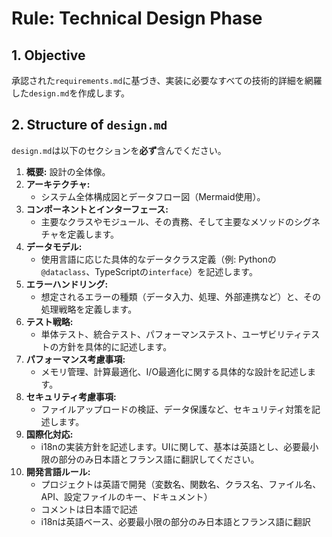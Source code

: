 # Rule: Technical Design Phase

## 1. Objective
承認された`requirements.md`に基づき、実装に必要なすべての技術的詳細を網羅した`design.md`を作成します。

## 2. Structure of `design.md`
`design.md`は以下のセクションを**必ず**含んでください。

1.  **概要:** 設計の全体像。
2.  **アーキテクチャ:**
    -   システム全体構成図とデータフロー図（Mermaid使用）。
3.  **コンポーネントとインターフェース:**
    -   主要なクラスやモジュール、その責務、そして主要なメソッドのシグネチャを定義します。
4.  **データモデル:**
    -   使用言語に応じた具体的なデータクラス定義（例: Pythonの`@dataclass`、TypeScriptの`interface`）を記述します。
5.  **エラーハンドリング:**
    -   想定されるエラーの種類（データ入力、処理、外部連携など）と、その処理戦略を定義します。
6.  **テスト戦略:**
    -   単体テスト、統合テスト、パフォーマンステスト、ユーザビリティテストの方針を具体的に記述します。
7.  **パフォーマンス考慮事項:**
    -   メモリ管理、計算最適化、I/O最適化に関する具体的な設計を記述します。
8.  **セキュリティ考慮事項:**
    -   ファイルアップロードの検証、データ保護など、セキュリティ対策を記述します。
9.  **国際化対応:**
    -   i18nの実装方針を記述します。UIに関して、基本は英語とし、必要最小限の部分のみ日本語とフランス語に翻訳してください。
10. **開発言語ルール:**
    -   プロジェクトは英語で開発（変数名、関数名、クラス名、ファイル名、API、設定ファイルのキー、ドキュメント）
    -   コメントは日本語で記述
    -   i18nは英語ベース、必要最小限の部分のみ日本語とフランス語に翻訳
